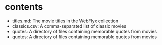 # contents

* titles.md: The movie titles in the WebFlyx collection
* classics.csv: A comma-separated list of classic movies
* quotes: A directory of files containing memorable quotes from movies
* quotes: A directory of files containing memorable quotes from movies